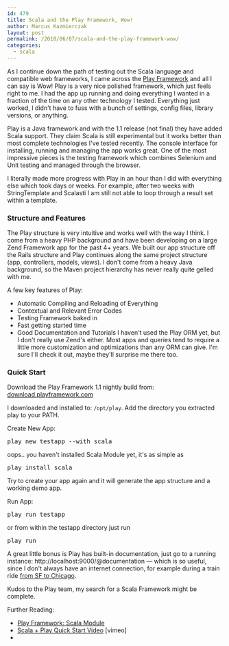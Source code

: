 ```yaml
---
id: 479
title: Scala and the Play Framework, Wow!
author: Marcus Kazmierczak
layout: post
permalink: /2010/06/07/scala-and-the-play-framework-wow/
categories:
  - scala
---
```

As I continue down the path of testing out the Scala language and compatible web frameworks, I came across the [Play Framework][1] and all I can say is Wow! Play is a very nice polished framework, which just feels right to me. I had the app up running and doing everything I wanted in a fraction of the time on any other technology I tested. Everything just worked, I didn't have to fuss with a bunch of settings, config files, library versions, or anything.

Play is a Java framework and with the 1.1 release (not final) they have added Scala support. They claim Scala is still experimental but it works better than most complete technologies I've tested recently. The console interface for installing, running and managing the app works great. One of the most impressive pieces is the testing framework which combines Selenium and Unit testing and managed through the browser.

I literally made more progress with Play in an hour than I did with everything else which took days or weeks. For example, after two weeks with StringTemplate and Scalasti I am still not able to loop through a result set within a template.

### Structure and Features

The Play structure is very intuitive and works well with the way I think. I come from a heavy PHP background and have been developing on a large Zend Framework app for the past 4+ years. We built our app structure off the Rails structure and Play continues along the same project structure (app, controllers, models, views). I don't come from a heavy Java background, so the Maven project hierarchy has never really quite gelled with me.

A few key features of Play:

  * Automatic Compiling and Reloading of Everything
  * Contextual and Relevant Error Codes
  * Testing Framework baked in
  * Fast getting started time
  * Good Documentation and Tutorials
I haven't used the Play ORM yet, but I don't really use Zend's either. Most apps and queries tend to require a little more customization and optimizations than any ORM can give. I'm sure I'll check it out, maybe they'll surprise me there too.

### Quick Start

Download the Play Framework 1.1 nightly build from: [download.playframework.com][2]

I downloaded and installed to: `/opt/play`. Add the directory you extracted play to your PATH.

Create New App:

<pre>play new testapp --with scala</pre>

oops.. you haven't installed Scala Module yet, it's as simple as

<pre>play install scala</pre>

Try to create your app again and it will generate the app structure and a working demo app.

Run App:

<pre>play run testapp</pre>

or from within the testapp directory just run

<pre>play run</pre>

A great little bonus is Play has built-in documentation, just go to a running instance: http://localhost:9000/@documentation &#8212; which is so useful, since I don't always have an internet connection, for example during a train ride [from SF to Chicago][3].

Kudos to the Play team, my search for a Scala Framework might be complete.

Further Reading:

  * [Play Framework: Scala Module][4]
  * [Scala + Play Quick Start Video][5] [vimeo]
  * []() </ul>

 [1]: http://www.playframework.com/
 [2]: http://download.playframework.com/
 [3]: http://kazmierczaks.com/2010/07/03/51-hours-to-chicago/
 [4]: http://www.playframework.com/modules/scala-0.6/home
 [5]: http://vimeo.com/7731173
